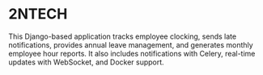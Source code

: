 # 2NTECH
This Django-based application tracks employee clocking, sends late notifications, provides annual leave management, and generates monthly employee hour reports. It also includes notifications with Celery, real-time updates with WebSocket, and Docker support.

